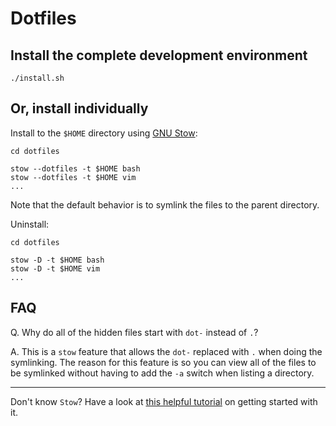 # Dotfiles

## Install the complete development environment

    ./install.sh

## Or, install individually

Install to the `$HOME` directory using [GNU Stow]:

    cd dotfiles

    stow --dotfiles -t $HOME bash
    stow --dotfiles -t $HOME vim
    ...

Note that the default behavior is to symlink the files to the parent directory.

Uninstall:

    cd dotfiles

    stow -D -t $HOME bash
    stow -D -t $HOME vim
    ...

## FAQ

Q. Why do all of the hidden files start with `dot-` instead of `.`?

A. This is a `stow` feature that allows the `dot-` replaced with `.` when doing the symlinking.  The reason for this feature is so you can view all of the files to be symlinked without having to add the `-a` switch when listing a directory.

---

Don't know `Stow`?  Have a look at [this helpful tutorial] on getting started with it.

[GNU Stow]: https://www.gnu.org/software/stow/stow.html
[this helpful tutorial]: https://taihen.org/managing-dotfiles-with-gnu-stow/

